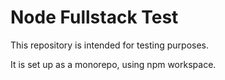 # Node Fullstack Test

This repository is intended for testing purposes.

It is set up as a monorepo, using npm workspace.